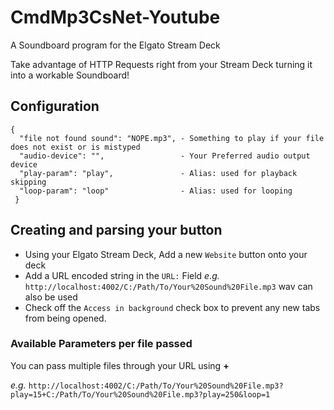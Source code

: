 # CmdMp3CsNet-Youtube
A Soundboard program for the Elgato Stream Deck

Take advantage of HTTP Requests right from your Stream Deck turning it into a workable Soundboard!

## Configuration
```
{
  "file not found sound": "NOPE.mp3", - Something to play if your file does not exist or is mistyped
  "audio-device": "",                 - Your Preferred audio output device
  "play-param": "play",               - Alias: used for playback skipping
  "loop-param": "loop"                - Alias: used for looping
 }
 ```
 
## Creating and parsing your button
* Using your Elgato Stream Deck, Add a new `Website` button onto your deck
* Add a URL encoded string in the `URL:` Field *e.g.* `http://localhost:4002/C:/Path/To/Your%20Sound%20File.mp3` wav can also be used
* Check off the `Access in background` check box to prevent any new tabs from being opened.

### Available Parameters per file passed
You can pass multiple files through your URL using **+**

*e.g.* `http://localhost:4002/C:/Path/To/Your%20Sound%20File.mp3?play=15+C:/Path/To/Your%20Sound%20File.mp3?play=250&loop=1`
